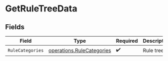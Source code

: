 # GetRuleTreeData


## Fields

| Field                                                                  | Type                                                                   | Required                                                               | Description                                                            | Example                                                                |
| ---------------------------------------------------------------------- | ---------------------------------------------------------------------- | ---------------------------------------------------------------------- | ---------------------------------------------------------------------- | ---------------------------------------------------------------------- |
| `RuleCategories`                                                       | [operations.RuleCategories](../../models/operations/rulecategories.md) | :heavy_check_mark:                                                     | Rule tree                                                              | <nil>                                                                  |
